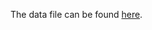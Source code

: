 The data file can be found [here](https://drive.google.com/a/uw.edu/folderview?id=0B3UOVUHmYJIxMHRETmFiUEZwVDg&usp=sharing).

